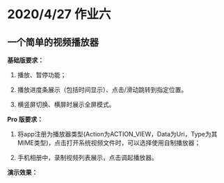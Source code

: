 # 2020/4/27 作业六

## 一个简单的视频播放器

**基础版要求：**

1. 播放、暂停功能；

2. 播放进度条展示（包括时间显示）、点击/滑动跳转到指定位置。

3. 横竖屏切换、横屏时展示全屏模式。

**Pro 版要求：**

1. 将app注册为播放器类型(Action为ACTION_VIEW，Data为Uri，Type为其MIME类型)，点击打开系统视频文件时，可以选择使用自制播放器；

2. 手机相册中，录制视频列表展示，点击调起播放器。

**演示效果：**